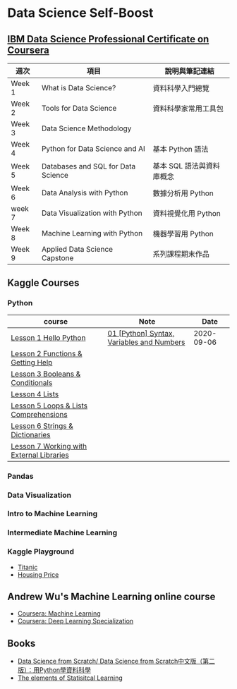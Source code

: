 # Data Science Self-Boost

## [IBM Data Science Professional Certificate on Coursera](https://www.coursera.org/professional-certificates/ibm-data-science)

| 週次 | 項目 | 說明與筆記連結 |
| --- | --- | ------------ |
| Week 1 | What is Data Science? | 資料科學入門總覽 |
| Week 2 | Tools for Data Science | 資料科學家常用工具包 |
| Week 3 | Data Science Methodology | |
| Week 4 | Python for Data Science and AI | 基本 Python 語法 |
| Week 5 | Databases and SQL for Data Science | 基本 SQL 語法與資料庫概念 |
| Week 6 | Data Analysis with Python | 數據分析用 Python |
| week 7 | Data Visualization with Python | 資料視覺化用 Python |
| Week 8 | Machine Learning with Python | 機器學習用 Python |
| Week 9 | Applied Data Science Capstone | 系列課程期末作品 

## Kaggle Courses

### Python

| course | Note | Date |
| ----- | ----- | ----- |
| [Lesson 1 Hello Python](https://www.kaggle.com/colinmorris/hello-python) | [01 [Python] Syntax, Variables and Numbers](https://github.com/laiyenju/data-science-selfboost/blob/master/01-python-syntax-variable.md) | 2020-09-06 |
| [Lesson 2 Functions & Getting Help](https://www.kaggle.com/colinmorris/functions-and-getting-help) |  |  |
| [Lesson 3 Booleans & Conditionals](https://www.kaggle.com/colinmorris/booleans-and-conditionals) |  |  |
| [Lesson 4 Lists](https://www.kaggle.com/colinmorris/lists) |  |  |
| [Lesson 5 Loops & Lists Comprehensions](https://www.kaggle.com/colinmorris/loops-and-list-comprehensions) |  |  |
| [Lesson 6 Strings & Dictionaries](https://www.kaggle.com/colinmorris/strings-and-dictionaries) |  |  |
| [Lesson 7 Working with External Libraries](https://www.kaggle.com/colinmorris/working-with-external-libraries) |  |  |


### Pandas

### Data Visualization

### Intro to Machine Learning

### Intermediate Machine Learning

### Kaggle Playground

- [Titanic](https://www.kaggle.com/c/titanic)
- [Housing Price](https://www.kaggle.com/c/home-data-for-ml-course)

## Andrew Wu's Machine Learning online course

- [Coursera: Machine Learning](https://www.coursera.org/learn/machine-learning)
- [Coursera: Deep Learning Specialization](https://www.deeplearning.ai/deep-learning-specialization/)

## Books

- [Data Science from Scratch/ Data Science from Scratch中文版（第二版）：用Python學資料科學](https://www.tenlong.com.tw/products/9789865023195?list_name=srh)
- [The elements of Statisitcal Learning](https://web.stanford.edu/~hastie/ElemStatLearn/printings/ESLII_print12.pdf)
